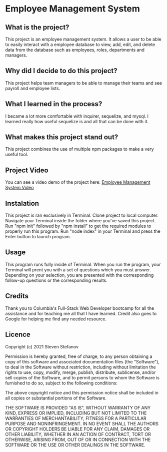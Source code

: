 # Employee Management System

## What is the project?

This project is an employee management system. It allows a user to be able to easily interact with a employee database to view, add, edit, and delete data from the database such as employees, roles, departments and managers.

## Why did I decide to do this project?

This project helps team managers to be able to manage their teams and see payroll and employee lists.

## What I learned in the process?

I became a lot more comfortable with inquirer, sequelize, and mysql. I learned really how useful sequelize is and all that can be done with it.

## What makes this project stand out?

This project combines the use of multiple npm packages to make a very useful tool.

## Project Video  

You can see a video demo of the project here: [Employee Management System Video](https://youtu.be/RO4rqyvIwmA)
 

## Instalation

This project is ran exclusively in Terminal. Clone project to local computer. Navigate your Terminal inside the folder where you've saved this project. Run "npm init" followed by "npm install" to get the required modules to properly run this program. Run "node index" in your Terminal and press the Enter button to launch program.

## Usage

This program runs fully inside of Terminal. When you run the program, your Terminal will prent you with a set of questions which you must answer. Depending on your selection, you are presented with the corresponding follow-up questions or the corresponding results.

## Credits

Thank you to Columbia's Full-Stack Web Developer bootcamp for all the assistance and for teaching me all that I have learned. Credit also goes to Google for helping me find any needed resource.

## Licence

Copyright (c) 2021 Steven Stefanov

Permission is hereby granted, free of charge, to any person obtaining a copy
of this software and associated documentation files (the "Software"), to deal
in the Software without restriction, including without limitation the rights
to use, copy, modify, merge, publish, distribute, sublicense, and/or sell
copies of the Software, and to permit persons to whom the Software is
furnished to do so, subject to the following conditions:

The above copyright notice and this permission notice shall be included in all
copies or substantial portions of the Software.

THE SOFTWARE IS PROVIDED "AS IS", WITHOUT WARRANTY OF ANY KIND, EXPRESS OR
IMPLIED, INCLUDING BUT NOT LIMITED TO THE WARRANTIES OF MERCHANTABILITY,
FITNESS FOR A PARTICULAR PURPOSE AND NONINFRINGEMENT. IN NO EVENT SHALL THE
AUTHORS OR COPYRIGHT HOLDERS BE LIABLE FOR ANY CLAIM, DAMAGES OR OTHER
LIABILITY, WHETHER IN AN ACTION OF CONTRACT, TORT OR OTHERWISE, ARISING FROM,
OUT OF OR IN CONNECTION WITH THE SOFTWARE OR THE USE OR OTHER DEALINGS IN THE
SOFTWARE.